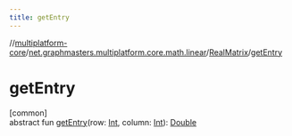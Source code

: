 ```yaml
---
title: getEntry
---
```

//[multiplatform-core](../../../index.html)/[net.graphmasters.multiplatform.core.math.linear](../index.html)/[RealMatrix](index.html)/[getEntry](get-entry.html)



# getEntry



[common]\
abstract fun [getEntry](get-entry.html)(row: [Int](https://kotlinlang.org/api/latest/jvm/stdlib/kotlin/-int/index.html), column: [Int](https://kotlinlang.org/api/latest/jvm/stdlib/kotlin/-int/index.html)): [Double](https://kotlinlang.org/api/latest/jvm/stdlib/kotlin/-double/index.html)




